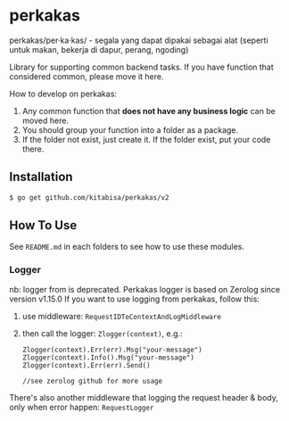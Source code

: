 # perkakas

perkakas/per·ka·kas/ - segala yang dapat dipakai sebagai alat (seperti untuk makan, bekerja di dapur, perang, ngoding)

Library for supporting common backend tasks. If you have function that considered common, please move it here.

How to develop on perkakas:

1. Any common function that **does not have any business logic** can be moved here.
2. You should group your function into a folder as a package.
3. If the folder not exist, just create it. If the folder exist, put your code there.

## Installation

```bash
$ go get github.com/kitabisa/perkakas/v2
```

## How To Use

See `README.md` in each folders to see how to use these modules.

### Logger

nb: logger from is deprecated.
Perkakas logger is based on Zerolog since version v1.15.0
If you want to use logging from perkakas, follow this:

1.  use middleware: `RequestIDToContextAndLogMiddleware`
1.  then call the logger: `Zlogger(context)`, e.g.:

        Zlogger(context).Err(err).Msg("your-message")
        Zlogger(context).Info().Msg("your-message")
        Zlogger(context).Err(err).Send()

        //see zerolog github for more usage

There's also another middleware that logging the request header & body, only when error happen: `RequestLogger`
